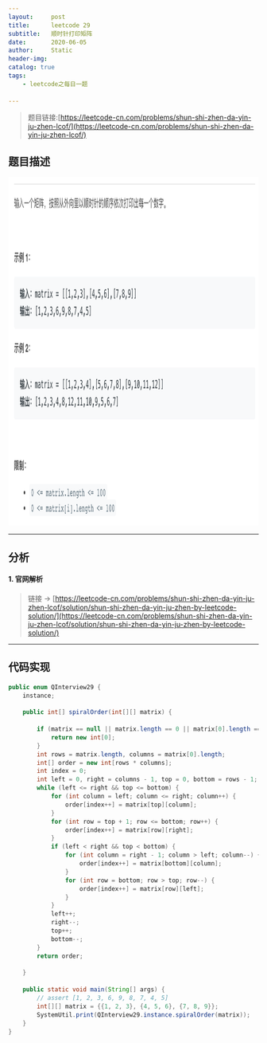 ```yaml
---
layout:     post
title:      leetcode 29
subtitle:   顺时针打印矩阵
date:       2020-06-05
author:     Static
header-img: 
catalog: true
tags:
    - leetcode之每日一题
    
---
```

> 题目链接:[https://leetcode-cn.com/problems/shun-shi-zhen-da-yin-ju-zhen-lcof/](https://leetcode-cn.com/problems/shun-shi-zhen-da-yin-ju-zhen-lcof/)

## 题目描述

<html>
    <img src="/img/leetcode/leetcode-interview-29.png" width="700" height="700" /> 
</html>

---

## 分析

#### 1. 官网解析

> 链接 -> [https://leetcode-cn.com/problems/shun-shi-zhen-da-yin-ju-zhen-lcof/solution/shun-shi-zhen-da-yin-ju-zhen-by-leetcode-solution/](https://leetcode-cn.com/problems/shun-shi-zhen-da-yin-ju-zhen-lcof/solution/shun-shi-zhen-da-yin-ju-zhen-by-leetcode-solution/)

---

## 代码实现

```java
public enum QInterview29 {
    instance;

    public int[] spiralOrder(int[][] matrix) {

        if (matrix == null || matrix.length == 0 || matrix[0].length == 0) {
            return new int[0];
        }
        int rows = matrix.length, columns = matrix[0].length;
        int[] order = new int[rows * columns];
        int index = 0;
        int left = 0, right = columns - 1, top = 0, bottom = rows - 1;
        while (left <= right && top <= bottom) {
            for (int column = left; column <= right; column++) {
                order[index++] = matrix[top][column];
            }
            for (int row = top + 1; row <= bottom; row++) {
                order[index++] = matrix[row][right];
            }
            if (left < right && top < bottom) {
                for (int column = right - 1; column > left; column--) {
                    order[index++] = matrix[bottom][column];
                }
                for (int row = bottom; row > top; row--) {
                    order[index++] = matrix[row][left];
                }
            }
            left++;
            right--;
            top++;
            bottom--;
        }
        return order;

    }

    public static void main(String[] args) {
        // assert [1, 2, 3, 6, 9, 8, 7, 4, 5]
        int[][] matrix = {{1, 2, 3}, {4, 5, 6}, {7, 8, 9}};
        SystemUtil.print(QInterview29.instance.spiralOrder(matrix));
    }
}
```